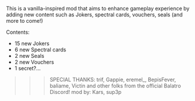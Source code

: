 This is a vanilla-inspired mod that aims to enhance gameplay experience by adding new content such as Jokers, spectral cards, vouchers, seals (and more to come!)

Contents:
- 15 new Jokers
- 6 new Spectral cards
- 2 new Seals
- 2 new Vouchers
- 1 secret?...

>>>SPECIAL THANKS: trif, Gappie, eremel_, BepisFever, baliame, Victin and other folks from the official Balatro Discord!
mod by: Kars, sup3p